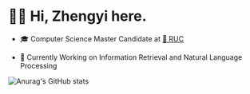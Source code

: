 # 👋🏻 Hi, Zhengyi here.

* 🎓 Computer Science Master Candidate at [🏫 RUC](https://www.ruc.edu.cn/)
- 🔭 Currently Working on Information Retrieval and Natural Language Processing

![Anurag's GitHub stats](https://github-readme-stats.vercel.app/api?username=zhengyima&bg_color=30,e96443,904e95&title_color=fff&text_color=fff)


<!-- [![Anurag's GitHub stats](https://github-readme-stats.vercel.app/api?username=zhengyima)](https://github.com/anuraghazra/github-readme-stats) -->

<!--
**zhengyima/zhengyima** is a ✨ _special_ ✨ repository because its `README.md` (this file) appears on your GitHub profile.

Here are some ideas to get you started:

- 🔭 I’m currently working on ...
- 🌱 I’m currently learning ...
- 👯 I’m looking to collaborate on ...
- 🤔 I’m looking for help with ...
- 💬 Ask me about ...
- 📫 How to reach me: ...
- 😄 Pronouns: ...
- ⚡ Fun fact: ...
-->
